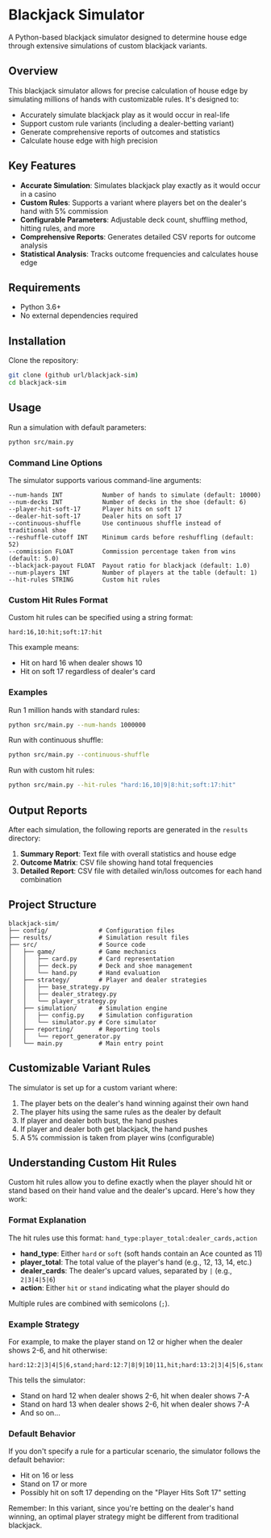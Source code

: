 # Blackjack Simulator

A Python-based blackjack simulator designed to determine house edge through extensive simulations of custom blackjack variants.

## Overview

This blackjack simulator allows for precise calculation of house edge by simulating millions of hands with customizable rules. It's designed to:

- Accurately simulate blackjack play as it would occur in real-life
- Support custom rule variants (including a dealer-betting variant)
- Generate comprehensive reports of outcomes and statistics
- Calculate house edge with high precision

## Key Features

- **Accurate Simulation**: Simulates blackjack play exactly as it would occur in a casino
- **Custom Rules**: Supports a variant where players bet on the dealer's hand with 5% commission
- **Configurable Parameters**: Adjustable deck count, shuffling method, hitting rules, and more
- **Comprehensive Reports**: Generates detailed CSV reports for outcome analysis
- **Statistical Analysis**: Tracks outcome frequencies and calculates house edge

## Requirements

- Python 3.6+
- No external dependencies required

## Installation

Clone the repository:

```bash
git clone (github url/blackjack-sim)
cd blackjack-sim
```

## Usage

Run a simulation with default parameters:

```bash
python src/main.py
```

### Command Line Options

The simulator supports various command-line arguments:

```
--num-hands INT           Number of hands to simulate (default: 10000)
--num-decks INT           Number of decks in the shoe (default: 6)
--player-hit-soft-17      Player hits on soft 17
--dealer-hit-soft-17      Dealer hits on soft 17
--continuous-shuffle      Use continuous shuffle instead of traditional shoe
--reshuffle-cutoff INT    Minimum cards before reshuffling (default: 52)
--commission FLOAT        Commission percentage taken from wins (default: 5.0)
--blackjack-payout FLOAT  Payout ratio for blackjack (default: 1.0)
--num-players INT         Number of players at the table (default: 1)
--hit-rules STRING        Custom hit rules
```

### Custom Hit Rules Format

Custom hit rules can be specified using a string format:

```
hard:16,10:hit;soft:17:hit
```

This example means:
- Hit on hard 16 when dealer shows 10
- Hit on soft 17 regardless of dealer's card

### Examples

Run 1 million hands with standard rules:

```bash
python src/main.py --num-hands 1000000
```

Run with continuous shuffle:

```bash
python src/main.py --continuous-shuffle
```

Run with custom hit rules:

```bash
python src/main.py --hit-rules "hard:16,10|9|8:hit;soft:17:hit"
```

## Output Reports

After each simulation, the following reports are generated in the `results` directory:

1. **Summary Report**: Text file with overall statistics and house edge
2. **Outcome Matrix**: CSV file showing hand total frequencies
3. **Detailed Report**: CSV file with detailed win/loss outcomes for each hand combination

## Project Structure

```
blackjack-sim/
├── config/              # Configuration files
├── results/             # Simulation result files
├── src/                 # Source code
│   ├── game/            # Game mechanics
│   │   ├── card.py      # Card representation
│   │   ├── deck.py      # Deck and shoe management
│   │   └── hand.py      # Hand evaluation
│   ├── strategy/        # Player and dealer strategies
│   │   ├── base_strategy.py
│   │   ├── dealer_strategy.py
│   │   └── player_strategy.py
│   ├── simulation/      # Simulation engine
│   │   ├── config.py    # Simulation configuration
│   │   └── simulator.py # Core simulator
│   ├── reporting/       # Reporting tools
│   │   └── report_generator.py
│   └── main.py          # Main entry point
```

## Customizable Variant Rules

The simulator is set up for a custom variant where:

1. The player bets on the dealer's hand winning against their own hand
2. The player hits using the same rules as the dealer by default
3. If player and dealer both bust, the hand pushes
4. If player and dealer both get blackjack, the hand pushes
5. A 5% commission is taken from player wins (configurable)

## Understanding Custom Hit Rules

Custom hit rules allow you to define exactly when the player should hit or stand based on their hand value and the dealer's upcard. Here's how they work:

### Format Explanation

The hit rules use this format: `hand_type:player_total:dealer_cards,action`

- **hand_type**: Either `hard` or `soft` (soft hands contain an Ace counted as 11)
- **player_total**: The total value of the player's hand (e.g., 12, 13, 14, etc.)
- **dealer_cards**: The dealer's upcard values, separated by `|` (e.g., `2|3|4|5|6`)
- **action**: Either `hit` or `stand` indicating what the player should do

Multiple rules are combined with semicolons (`;`).

### Example Strategy

For example, to make the player stand on 12 or higher when the dealer shows 2-6, and hit otherwise:

```
hard:12:2|3|4|5|6,stand;hard:12:7|8|9|10|11,hit;hard:13:2|3|4|5|6,stand;hard:13:7|8|9|10|11,hit;hard:14:2|3|4|5|6,stand;hard:14:7|8|9|10|11,hit;hard:15:2|3|4|5|6,stand;hard:15:7|8|9|10|11,hit;hard:16:2|3|4|5|6,stand;hard:16:7|8|9|10|11,hit
```

This tells the simulator:
- Stand on hard 12 when dealer shows 2-6, hit when dealer shows 7-A
- Stand on hard 13 when dealer shows 2-6, hit when dealer shows 7-A
- And so on...

### Default Behavior

If you don't specify a rule for a particular scenario, the simulator follows the default behavior:
- Hit on 16 or less
- Stand on 17 or more
- Possibly hit on soft 17 depending on the "Player Hits Soft 17" setting

Remember: In this variant, since you're betting on the dealer's hand winning, an optimal player strategy might be different from traditional blackjack.
